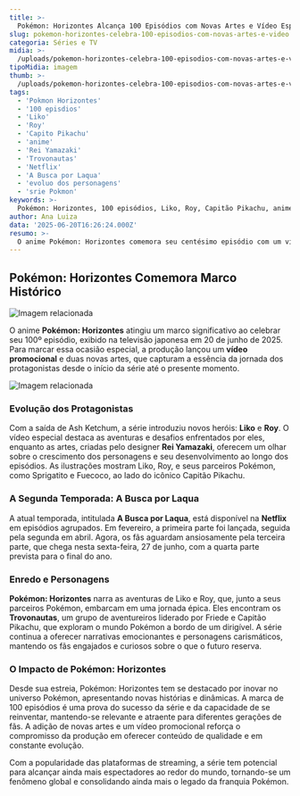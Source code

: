 ```yaml
---
title: >-
  Pokémon: Horizontes Alcança 100 Episódios com Novas Artes e Vídeo Especial
slug: pokemon-horizontes-celebra-100-episodios-com-novas-artes-e-video
categoria: Séries e TV
midia: >-
  /uploads/pokemon-horizontes-celebra-100-episodios-com-novas-artes-e-video-thumb.webp
tipoMidia: imagem
thumb: >-
  /uploads/pokemon-horizontes-celebra-100-episodios-com-novas-artes-e-video-thumb.webp
tags:
  - 'Pokmon Horizontes'
  - '100 episdios'
  - 'Liko'
  - 'Roy'
  - 'Capito Pikachu'
  - 'anime'
  - 'Rei Yamazaki'
  - 'Trovonautas'
  - 'Netflix'
  - 'A Busca por Laqua'
  - 'evoluo dos personagens'
  - 'srie Pokmon'
keywords: >-
  Pokémon: Horizontes, 100 episódios, Liko, Roy, Capitão Pikachu, anime, Rei Yamazaki, Trovonautas, Netflix, A Busca por Laqua, evolução dos personagens, série Pokémon
author: Ana Luiza
data: '2025-06-20T16:26:24.000Z'
resumo: >-
  O anime Pokémon: Horizontes comemora seu centésimo episódio com um vídeo promocional e artes inéditas, destacando a evolução dos personagens. A série continua a cativar fãs com suas histórias emocionantes e aventuras épicas.
---
```


## Pokémon: Horizontes Comemora Marco Histórico

![Imagem relacionada](/uploads/pokemon-horizontes-celebra-100-episodios-com-novas-artes-e-video-0.webp)

O anime **Pokémon: Horizontes** atingiu um marco significativo ao celebrar seu 100º episódio, exibido na televisão japonesa em 20 de junho de 2025. Para marcar essa ocasião especial, a produção lançou um **vídeo promocional** e duas novas artes, que capturam a essência da jornada dos protagonistas desde o início da série até o presente momento.

![Imagem relacionada](/uploads/pokemon-horizontes-celebra-100-episodios-com-novas-artes-e-video-1.webp)

### Evolução dos Protagonistas

Com a saída de Ash Ketchum, a série introduziu novos heróis: **Liko** e **Roy**. O vídeo especial destaca as aventuras e desafios enfrentados por eles, enquanto as artes, criadas pelo designer **Rei Yamazaki**, oferecem um olhar sobre o crescimento dos personagens e seu desenvolvimento ao longo dos episódios. As ilustrações mostram Liko, Roy, e seus parceiros Pokémon, como Sprigatito e Fuecoco, ao lado do icônico Capitão Pikachu.

### A Segunda Temporada: A Busca por Laqua

A atual temporada, intitulada **A Busca por Laqua**, está disponível na **Netflix** em episódios agrupados. Em fevereiro, a primeira parte foi lançada, seguida pela segunda em abril. Agora, os fãs aguardam ansiosamente pela terceira parte, que chega nesta sexta-feira, 27 de junho, com a quarta parte prevista para o final do ano.

### Enredo e Personagens

**Pokémon: Horizontes** narra as aventuras de Liko e Roy, que, junto a seus parceiros Pokémon, embarcam em uma jornada épica. Eles encontram os **Trovonautas**, um grupo de aventureiros liderado por Friede e Capitão Pikachu, que exploram o mundo Pokémon a bordo de um dirigível. A série continua a oferecer narrativas emocionantes e personagens carismáticos, mantendo os fãs engajados e curiosos sobre o que o futuro reserva.

### O Impacto de Pokémon: Horizontes

Desde sua estreia, Pokémon: Horizontes tem se destacado por inovar no universo Pokémon, apresentando novas histórias e dinâmicas. A marca de 100 episódios é uma prova do sucesso da série e da capacidade de se reinventar, mantendo-se relevante e atraente para diferentes gerações de fãs. A adição de novas artes e um vídeo promocional reforça o compromisso da produção em oferecer conteúdo de qualidade e em constante evolução.

Com a popularidade das plataformas de streaming, a série tem potencial para alcançar ainda mais espectadores ao redor do mundo, tornando-se um fenômeno global e consolidando ainda mais o legado da franquia Pokémon.